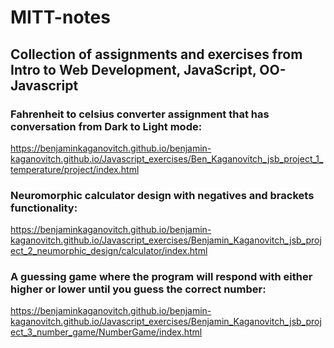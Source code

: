 # MITT-notes
## Collection of assignments and exercises from Intro to Web Development, JavaScript, OO-Javascript

### Fahrenheit to celsius converter assignment that has conversation from Dark to Light mode:

https://benjaminkaganovitch.github.io/benjamin-kaganovitch.github.io/Javascript_exercises/Ben_Kaganovitch_jsb_project_1_temperature/project/index.html

### Neuromorphic calculator design with negatives and brackets functionality:

https://benjaminkaganovitch.github.io/benjamin-kaganovitch.github.io/Javascript_exercises/Benjamin_Kaganovitch_jsb_project_2_neumorphic_design/calculator/index.html

### A guessing game where the program will respond with either higher or lower until you guess the correct number:

https://benjaminkaganovitch.github.io/benjamin-kaganovitch.github.io/Javascript_exercises/Benjamin_Kaganovitch_jsb_project_3_number_game/NumberGame/index.html


